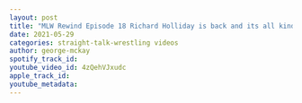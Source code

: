```yaml
---
layout: post
title: "MLW Rewind Episode 18 Richard Holliday is back and its all kinds of Epic!"
date: 2021-05-29
categories: straight-talk-wrestling videos
author: george-mckay
spotify_track_id: 
youtube_video_id: 4zQehVJxudc
apple_track_id: 
youtube_metadata: 
---
```

